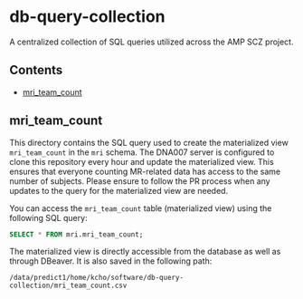 # db-query-collection
A centralized collection of SQL queries utilized across the AMP SCZ project.

## Contents
- [mri_team_count](#mri_team_count)

## mri_team_count

This directory contains the SQL query used to create the materialized view `mri_team_count` in the `mri` schema.
The DNA007 server is configured to clone this repository every hour and update the materialized view.
This ensures that everyone counting MR-related data has access to the same number of subjects.
Please ensure to follow the PR process when any updates to the query for the materialized view are needed.

You can access the `mri_team_count` table (materialized view) using the following SQL query:

```sql
SELECT * FROM mri.mri_team_count;
```

The materialized view is directly accessible from the database as well as through DBeaver. It is also saved in the following path:

```
/data/predict1/home/kcho/software/db-query-collection/mri_team_count.csv
```

